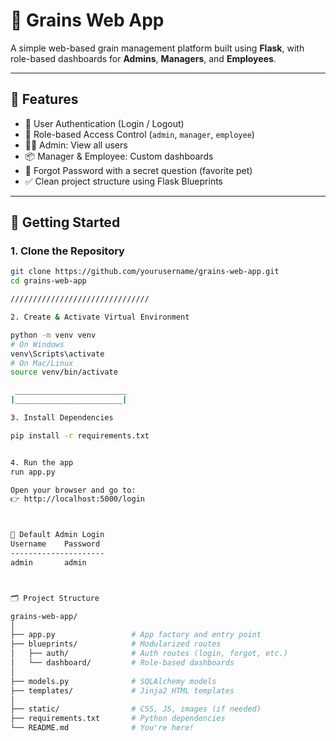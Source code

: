 # 🌾 Grains Web App

A simple web-based grain management platform built using **Flask**, with role-based dashboards for **Admins**, **Managers**, and **Employees**.

---

## 📁 Features

- 🔐 User Authentication (Login / Logout)
- 👤 Role-based Access Control (`admin`, `manager`, `employee`)
- 🧑‍💼 Admin: View all users
- 📦 Manager & Employee: Custom dashboards
- 🔑 Forgot Password with a secret question (favorite pet)
- ✅ Clean project structure using Flask Blueprints

---

## 🚀 Getting Started

### 1. Clone the Repository

```bash
git clone https://github.com/yourusername/grains-web-app.git
cd grains-web-app

///////////////////////////////

2. Create & Activate Virtual Environment

python -m venv venv
# On Windows
venv\Scripts\activate
# On Mac/Linux
source venv/bin/activate

 _________________________
|________________________|

3. Install Dependencies

pip install -r requirements.txt


4. Run the app
run app.py

Open your browser and go to:
👉 http://localhost:5000/login



👤 Default Admin Login
Username	Password
---------------------
admin	    admin



🗂️ Project Structure

grains-web-app/
│
├── app.py                 # App factory and entry point
├── blueprints/            # Modularized routes
│   ├── auth/              # Auth routes (login, forgot, etc.)
│   └── dashboard/         # Role-based dashboards
│
├── models.py              # SQLAlchemy models
├── templates/             # Jinja2 HTML templates
│
├── static/                # CSS, JS, images (if needed)
├── requirements.txt       # Python dependencies
└── README.md              # You're here!
